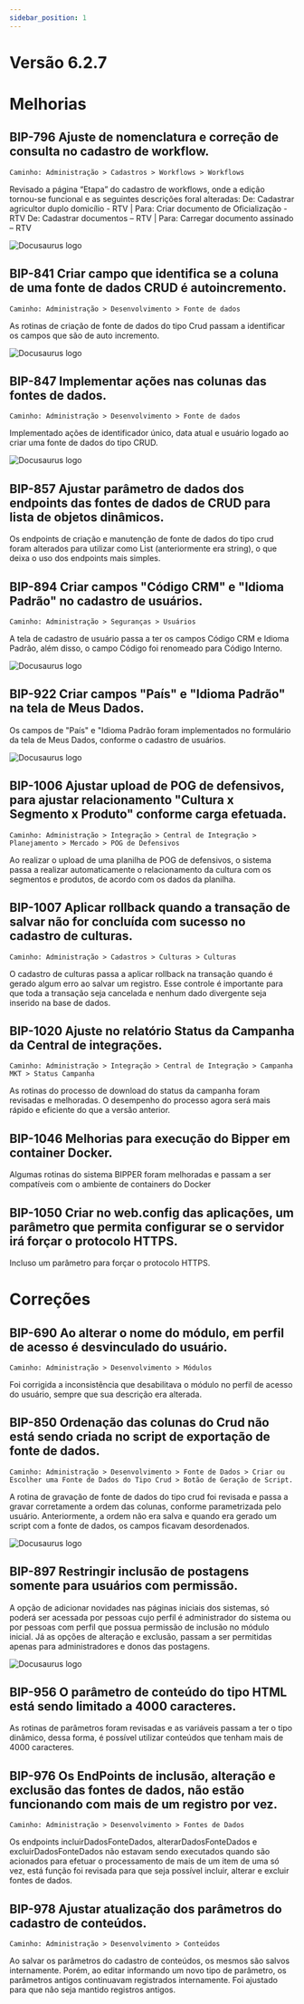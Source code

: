```yaml
---
sidebar_position: 1
---
```

# Versão 6.2.7

# Melhorias

## **BIP-796  Ajuste de nomenclatura e correção de consulta no cadastro de workflow.**
`Caminho: Administração > Cadastros > Workflows > Workflows`

Revisado a página “Etapa” do cadastro de workflows, onde a edição tornou-se funcional e as seguintes descrições foral alteradas:
De: Cadastrar agricultor duplo domicílio - RTV | Para: Criar documento de Oficialização - RTV
De: Cadastrar documentos – RTV | Para: Carregar documento assinado – RTV

![Docusaurus logo](/img/bip-796.jpg)

## **BIP-841  Criar campo que identifica se a coluna de uma fonte de dados CRUD é autoincremento.**
`Caminho: Administração > Desenvolvimento > Fonte de dados`

As rotinas de criação de fonte de dados do tipo Crud passam a identificar os campos que são de auto incremento.

![Docusaurus logo](/img/bip-841.jpg)

## **BIP-847  Implementar ações nas colunas das fontes de dados.**
`Caminho: Administração > Desenvolvimento > Fonte de dados`

Implementado ações de identificador único, data atual e usuário logado ao criar uma fonte de dados do tipo CRUD.

![Docusaurus logo](/img/bip-847.jpg)

## **BIP-857  Ajustar parâmetro de dados dos endpoints das fontes de dados de CRUD para lista de objetos dinâmicos.**

Os endpoints de criação e manutenção de fonte de dados do tipo crud foram alterados para utilizar como List (anteriormente era string), o que deixa o uso dos endpoints mais simples.

## **BIP-894  Criar campos "Código CRM" e "Idioma Padrão" no cadastro de usuários.**
`Caminho: Administração > Seguranças > Usuários`

A tela de cadastro de usuário passa a ter os campos Código CRM e Idioma Padrão, além disso, o campo Código foi renomeado para Código Interno. 

![Docusaurus logo](/img/bip-894.jpg)

## **BIP-922  Criar campos "País" e "Idioma Padrão" na tela de Meus Dados.**

Os campos de "País" e "Idioma Padrão foram implementados no formulário da tela de Meus Dados, conforme o cadastro de usuários.

![Docusaurus logo](/img/bip-922.jpg)

## **BIP-1006  Ajustar upload de POG de defensivos, para ajustar relacionamento "Cultura x Segmento x Produto" conforme carga efetuada.**
`Caminho: Administração > Integração > Central de Integração > Planejamento > Mercado > POG de Defensivos`

Ao realizar o upload de uma planilha de POG de defensivos, o sistema passa a realizar automaticamente o relacionamento da cultura com os segmentos e produtos, de acordo com os dados da planilha.

## **BIP-1007  Aplicar rollback quando a transação de salvar não for concluída com sucesso no cadastro de culturas.**
`Caminho: Administração > Cadastros > Culturas > Culturas`

O cadastro de culturas passa a aplicar rollback na transação quando é gerado algum erro ao salvar um registro. Esse controle é importante para que toda a transação seja cancelada e nenhum dado divergente seja inserido na base de dados.

## **BIP-1020  Ajuste no relatório Status da Campanha da Central de integrações.**
`Caminho: Administração > Integração > Central de Integração > Campanha MKT > Status Campanha`

As rotinas do processo de download do status da campanha foram revisadas e melhoradas. O desempenho do processo agora será mais rápido e eficiente do que a versão anterior.

## **BIP-1046  Melhorias para execução do Bipper em container Docker.**

Algumas rotinas do sistema BIPPER foram melhoradas e passam a ser compatíveis com o ambiente de containers do Docker

## **BIP-1050  Criar no web.config das aplicações, um parâmetro que permita configurar se o servidor irá forçar o protocolo HTTPS.**

Incluso um parâmetro para forçar o protocolo HTTPS.

# Correções

## **BIP-690  Ao alterar o nome do módulo, em perfil de acesso é desvinculado do usuário.**
`Caminho: Administração > Desenvolvimento > Módulos`

Foi corrigida a inconsistência que desabilitava o módulo no perfil de acesso do usuário, sempre que sua descrição era alterada.

## **BIP-850  Ordenação das colunas do Crud não está sendo criada no script de exportação de fonte de dados.**
`Caminho: Administração > Desenvolvimento > Fonte de Dados > Criar ou Escolher uma Fonte de Dados do Tipo Crud > Botão de Geração de Script.`

A rotina de gravação de fonte de dados do tipo crud foi revisada e passa a gravar corretamente a ordem das colunas, conforme parametrizada pelo usuário. Anteriormente, a ordem não era salva e quando era gerado um script com a fonte de dados, os campos ficavam desordenados.

![Docusaurus logo](/img/bip-850.jpg)

## **BIP-897  Restringir inclusão de postagens somente para usuários com permissão.**

A opção de adicionar novidades nas páginas iniciais dos sistemas, só poderá ser acessada por pessoas cujo perfil é administrador do sistema ou por pessoas com perfil que possua permissão de inclusão no módulo inicial. Já as opções de alteração e exclusão, passam a ser permitidas apenas para administradores e donos das postagens.

![Docusaurus logo](/img/bip-897.jpg)

## **BIP-956  O parâmetro de conteúdo do tipo HTML está sendo limitado a 4000 caracteres.**

As rotinas de parâmetros foram revisadas e as variáveis passam a ter o tipo dinâmico, dessa forma, é possível utilizar conteúdos que tenham mais de 4000 caracteres.

## **BIP-976  Os EndPoints de inclusão, alteração e exclusão das fontes de dados, não estão funcionando com mais de um registro por vez.**
`Caminho: Administração > Desenvolvimento > Fontes de Dados`

Os endpoints incluirDadosFonteDados, alterarDadosFonteDados e excluirDadosFonteDados não estavam sendo executados quando são acionados para efetuar o processamento de mais de um item de uma só vez, está função foi revisada para que seja possível incluir, alterar e excluir fontes de dados.

## **BIP-978  Ajustar atualização dos parâmetros do cadastro de conteúdos.**
`Caminho: Administração > Desenvolvimento > Conteúdos`

Ao salvar os parâmetros do cadastro de conteúdos, os mesmos são salvos internamente.
Porém, ao editar informando um novo tipo de parâmetro, os parâmetros antigos continuavam registrados internamente. Foi ajustado para que não seja mantido registros antigos.





